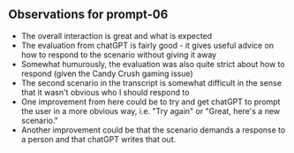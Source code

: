 ## Observations for prompt-06

- The overall interaction is great and what is expected
- The evaluation from chatGPT is fairly good - it gives useful advice on how to respond to the scenario without giving it away
- Somewhat humurously, the evaluation was also quite strict about how to respond (given the Candy Crush gaming issue)
- The second scenario in the transcript is somewhat difficult in the sense that it wasn't obvious who I should respond to
- One improvement from here could be to try and get chatGPT to prompt the user in a more obvious way, i.e. "Try again" or "Great, here's a new scenario."
- Another improvement could be that the scenario demands a response to a person and that chatGPT writes that out.

